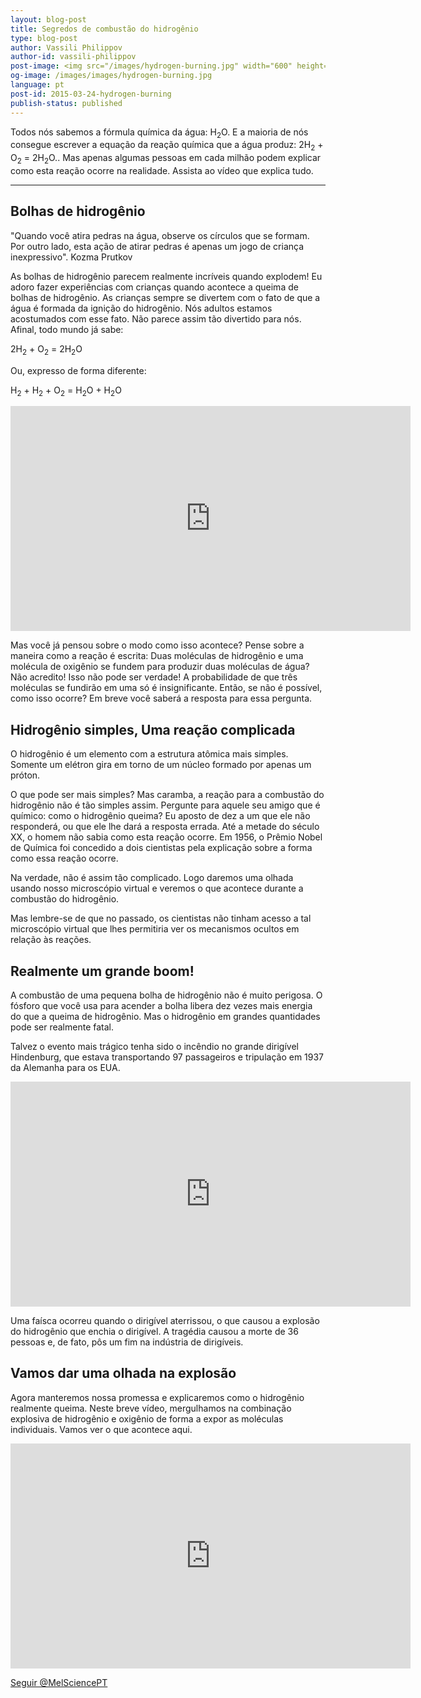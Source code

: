 ```yaml
---
layout: blog-post
title: Segredos de combustão do hidrogênio
type: blog-post
author: Vassili Philippov
author-id: vassili-philippov
post-image: <img src="/images/hydrogen-burning.jpg" width="600" height="369" alt="combustão do hidrogênio">
og-image: /images/images/hydrogen-burning.jpg
language: pt
post-id: 2015-03-24-hydrogen-burning
publish-status: published
---
```

Todos nós sabemos a fórmula química da água: H<sub>2</sub>O. E a maioria de nós consegue escrever a equação da reação química que a água produz: 2H<sub>2</sub> + O<sub>2</sub> = 2H<sub>2</sub>O.. Mas apenas algumas pessoas em cada milhão podem explicar como esta reação ocorre na realidade. Assista ao vídeo que explica tudo.

<!-- more -->

---

## Bolhas de hidrogênio

"Quando você atira pedras na água, observe os círculos que se formam.  Por outro lado, esta ação de atirar pedras é apenas um jogo de criança inexpressivo".  Kozma Prutkov

As bolhas de hidrogênio parecem realmente incríveis quando explodem! Eu adoro fazer experiências com crianças quando acontece a queima de bolhas de hidrogênio. As crianças sempre se divertem com o fato de que a água é formada da ignição do hidrogênio. Nós adultos estamos acostumados com esse fato. Não parece assim tão divertido para nós. Afinal, todo mundo já sabe:

2H<sub>2</sub> + O<sub>2</sub> = 2H<sub>2</sub>O

Ou, expresso de forma diferente: 

H<sub>2</sub> + H<sub>2</sub> + O<sub>2</sub> = H<sub>2</sub>O + H<sub>2</sub>O

<iframe width="640" height="360" src="http://www.youtube.com/embed/RuXXLjpc67c?rel=0" frameborder="0" allowfullscreen></iframe>
<br>

Mas você já pensou sobre o modo como isso acontece? Pense sobre a maneira como a reação é escrita: Duas moléculas de hidrogênio e uma molécula de oxigênio se fundem para produzir duas moléculas de água? Não acredito! Isso não pode ser verdade! A probabilidade de que três moléculas se fundirão em uma só é insignificante.  Então, se não é possível, como isso ocorre?  Em breve você saberá a resposta para essa pergunta. 

## Hidrogênio simples, Uma reação complicada

O hidrogênio é um elemento com a estrutura atômica mais simples. Somente um elétron gira em torno de um núcleo formado por apenas um próton. 

O que pode ser mais simples? Mas caramba, a reação para a combustão do hidrogênio não é tão simples assim. Pergunte para aquele seu amigo que é químico: como o hidrogênio queima? Eu aposto de dez a um que ele não responderá, ou que ele lhe dará a resposta errada. Até a metade do século XX, o homem não sabia como esta reação ocorre. Em 1956, o Prêmio Nobel de Química foi concedido a dois cientistas pela explicação sobre a forma como essa reação ocorre. 
 
Na verdade, não é assim tão complicado. Logo daremos uma olhada usando nosso microscópio virtual e veremos o que acontece durante a combustão do hidrogênio. 

Mas lembre-se de que no passado, os cientistas não tinham acesso a tal microscópio virtual que lhes permitiria ver os mecanismos ocultos em relação às reações. 

## Realmente um grande boom!

A combustão de uma pequena bolha de hidrogênio não é muito perigosa. O fósforo que você usa para acender a bolha libera dez vezes mais energia do que a queima de hidrogênio.
Mas o hidrogênio em grandes quantidades pode ser realmente fatal.   

Talvez o evento mais trágico tenha sido o incêndio no grande dirigível Hindenburg, que estava transportando 97 passageiros e tripulação em 1937 da Alemanha para os EUA.

<iframe width="640" height="360" src="http://www.youtube.com/embed/Q7utL5HonSw?rel=0&start=98" frameborder="0" allowfullscreen></iframe>

Uma faísca ocorreu quando o dirigível aterrissou, o que causou a explosão do hidrogênio que enchia o dirigível. A tragédia causou a morte de 36 pessoas e, de fato, pôs um fim na indústria de dirigíveis. 

## Vamos dar uma olhada na explosão

Agora manteremos nossa promessa e explicaremos como o hidrogênio realmente queima. Neste breve vídeo, mergulhamos na combinação explosiva de hidrogênio e oxigênio de forma a expor as moléculas individuais. Vamos ver o que acontece aqui.

<iframe width="640" height="360" src="http://www.youtube.com/embed/YuqA_uojSJ4?rel=0" frameborder="0" allowfullscreen></iframe>

<br/>

<!-- Begin Twitter follow -->
<a href="https://twitter.com/MelSciencePT" class="twitter-follow-button" data-show-count="false" data-lang="pt" data-size="large">Seguir @MelSciencePT</a>
<script>!function(d,s,id){var js,fjs=d.getElementsByTagName(s)[0],p=/^http:/.test(d.location)?'http':'https';if(!d.getElementById(id)){js=d.createElement(s);js.id=id;js.src=p+'://platform.twitter.com/widgets.js';fjs.parentNode.insertBefore(js,fjs);}}(document, 'script', 'twitter-wjs');</script>
<!-- End Twitter follow -->
